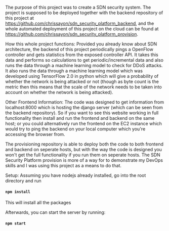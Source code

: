The purpose of this project was to create a SDN security system. The project is supposed to be deployed together with the backend repository of this project at https://github.com/chrissayon/sdn_security_platform_backend, and the whole automated deployment of this project on the cloud can be found at https://github.com/chrissayon/sdn_security_platform_provision.

How this whole project functions:
Provided you already know about SDN architecture, the backend of this project periodically pings a OpenFlow controller and gets statistics from the exposed controller API. It takes this data and performs so calculations to get periodic/incremental data and also runs the data through a machine learning model to check for DDoS attacks. It also runs the data through a machine learning model which was developed using TensorFlow 2.0 in python which will give a probability of whether the network is being attacked or not (though as byte count is the metric then this means that the scale of the network needs to be taken into account on whether the network is being attacked). 

Other Frontend Information:
The code was designed to get information from localhost:8000 which is hosting the django server (which can be seen from the backend repository). So if you want to see this website working in full functionality then install and run the frontend and backend on the same host; or you could alternatively run the frontend on the EC2 instance which would try to ping the backend on your local computer which you're accessing the browser from. 

The provisioning repository is able to deploy both the code to both frontend and backend on seperate hosts, but with the way the code is designed you won't get the full functionality if you run them on seperate hosts. The SDN Security Platform provision is more of a way for to demonstrate my DevOps skills and I was using this project as a means to do that.

Setup:
Assuming you have nodejs already installed, go into the root directory and run
#### `npm install`
This will install all the packages

Afterwards, you can start the server by running:
#### `npm start`
